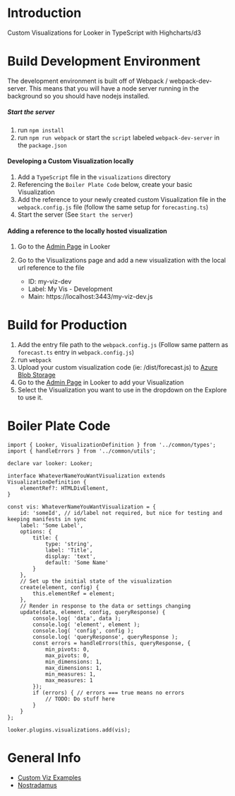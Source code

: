# Introduction 
Custom Visualizations for Looker in TypeScript with Highcharts/d3

# Build Development Environment

The development environment is built off of Webpack / webpack-dev-server. This means that you will have
a node server running in the background so you should have nodejs installed.

##### Start the server

1.	run `npm install`
2.  run `npm run webpack` or start the `script` labeled `webpack-dev-server` in the `package.json`


#### Developing a Custom Visualization locally

1.  Add a `TypeScript` file in the `visualizations` directory
2.  Referencing the `Boiler Plate Code` below, create your basic Visualization
3.  Add the reference to your newly created custom Visualization file in the `webpack.config.js` file (follow the same setup for `forecasting.ts`)
4.  Start the server (See `Start the server`)

#### Adding a reference to the locally hosted visualization

1.  Go to the [Admin Page](https://headset.looker.com/admin/visualizations) in Looker
2.  Go to the Visualizations page and add a new visualization with the local url reference to the file

    - ID: my-viz-dev
    - Label: My Vis - Development
    - Main: https://localhost:3443/my-viz-dev.js



# Build for Production

1. Add the entry file path to the `webpack.config.js` (Follow same pattern as `forecast.ts` entry in `webpack.config.js`)
2. run `webpack`
3. Upload your custom visualization code (ie: /dist/forecast.js) to [Azure Blob Storage](https://portal.azure.com/#blade/Microsoft_Azure_Storage/ContainerMenuBlade/overview/storageAccountId/%2Fsubscriptions%2Fb6bf6da9-2af8-4569-8e40-f4041bdff787%2FresourceGroups%2FDefault-Storage-SouthCentralUS%2Fproviders%2FMicrosoft.ClassicStorage%2FstorageAccounts%2Fheadsetstorage/path/looker/etag/%220x8D5DDD8221A075D%22)
4. Go to the [Admin Page](https://headset.looker.com/admin/visualizations) in Looker to add your Visualization
5. Select the Visualization you want to use in the dropdown on the Explore to use it.


# Boiler Plate Code

    import { Looker, VisualizationDefinition } from '../common/types';
    import { handleErrors } from '../common/utils';
    
    declare var looker: Looker;
    
    interface WhateverNameYouWantVisualization extends VisualizationDefinition {
        elementRef?: HTMLDivElement,
    }
    
    const vis: WhateverNameYouWantVisualization = {
        id: 'someId', // id/label not required, but nice for testing and keeping manifests in sync
        label: 'Some Label',
        options: {
            title: {
                type: 'string',
                label: 'Title',
                display: 'text',
                default: 'Some Name'
            }
        },
        // Set up the initial state of the visualization
        create(element, config) {
            this.elementRef = element;
        },
        // Render in response to the data or settings changing
        update(data, element, config, queryResponse) {
            console.log( 'data', data );
            console.log( 'element', element );
            console.log( 'config', config );
            console.log( 'queryResponse', queryResponse );
            const errors = handleErrors(this, queryResponse, {
                min_pivots: 0,
                max_pivots: 0,
                min_dimensions: 1,
                max_dimensions: 1,
                min_measures: 1,
                max_measures: 1
            });
            if (errors) { // errors === true means no errors
                // TODO: Do stuff here
            }
        }
    };
    
    looker.plugins.visualizations.add(vis);

# General Info
 - [Custom Viz Examples](https://github.com/looker/custom_visualizations_v2)
 - [Nostradamus](https://github.com/wdamron/Nostradamus.js)
